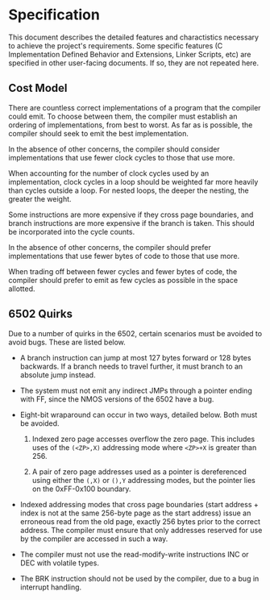 # Specification

This document describes the detailed features and charactistics necessary to
achieve the project's requirements. Some specific features (C Implementation
Defined Behavior and Extensions, Linker Scripts, etc) are specified in other
user-facing documents. If so, they are not repeated here.

## Cost Model

There are countless correct implementations of a program that the compiler
could emit. To choose between them, the compiler must establish an ordering
of implementations, from best to worst. As far as is possible, the compiler
should seek to emit the best implementation.

In the absence of other concerns, the compiler should consider
implementations that use fewer clock cycles to those that use more.

When accounting for the number of clock cycles used by an implementation,
clock cycles in a loop should be weighted far more heavily than cycles
outside a loop. For nested loops, the deeper the nesting, the greater the
weight.

Some instructions are more expensive if they cross page boundaries, and
branch instructions are more expensive if the branch is taken. This should be
incorporated into the cycle counts.

In the absence of other concerns, the compiler should prefer implementations
that use fewer bytes of code to those that use more.

When trading off between fewer cycles and fewer bytes of code, the compiler
should prefer to emit as few cycles as possible in the space allotted.

## 6502 Quirks

Due to a number of quirks in the 6502, certain scenarios must be avoided to
avoid bugs. These are listed below.

* A branch instruction can jump at most 127 bytes forward or 128 bytes
  backwards. If a branch needs to travel further, it must branch to an
  absolute jump instead.

* The system must not emit any indirect JMPs through a pointer ending with FF,
  since the NMOS versions of the 6502 have a bug.

* Eight-bit wraparound can occur in two ways, detailed below. Both must be avoided.

  1. Indexed zero page accesses overflow the zero page. This includes uses of the
    `(<ZP>,X)` addressing mode where `<ZP>+X` is greater than 256.

  2. A pair of zero page addresses used as a pointer is dereferenced using either
    the `(,X)` or `(),Y` addressing modes, but the pointer lies on the
    0xFF-0x100 boundary.

* Indexed addressing modes that cross page boundaries (start address + index is
  not at the same 256-byte page as the start address) issue an erroneous read
  from the old page, exactly 256 bytes prior to the correct address. The
  compiler must ensure that only addresses reserved for use by the compiler are
  accessed in such a way.

* The compiler must not use the read-modify-write instructions INC or DEC with
    volatile types.

* The BRK instruction should not be used by the compiler, due to a bug in
  interrupt handling.